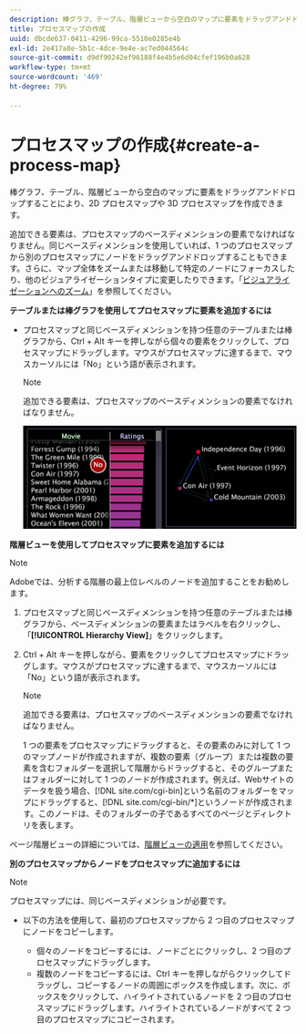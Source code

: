 ```yaml
---
description: 棒グラフ、テーブル、階層ビューから空白のマップに要素をドラッグアンドドロップすることにより、2D プロセスマップや 3D プロセスマップを作成できます。
title: プロセスマップの作成
uuid: dbcde637-0411-4296-99ca-5510e0285e4b
exl-id: 2e417a8e-5b1c-4dce-9e4e-ac7ed044564c
source-git-commit: d9df90242ef96188f4e4b5e6d04cfef196b0a628
workflow-type: tm+mt
source-wordcount: '469'
ht-degree: 79%

---
```


# プロセスマップの作成{#create-a-process-map}

棒グラフ、テーブル、階層ビューから空白のマップに要素をドラッグアンドドロップすることにより、2D プロセスマップや 3D プロセスマップを作成できます。

追加できる要素は、プロセスマップのベースディメンションの要素でなければなりません。同じベースディメンションを使用していれば、1 つのプロセスマップから別のプロセスマップにノードをドラッグアンドドロップすることもできます。さらに、マップ全体をズームまたは移動して特定のノードにフォーカスしたり、他のビジュアライゼーションタイプに変更したりできます。「[ビジュアライゼーションへのズーム](../../../../home/c-get-started/c-vis/c-zoom-vis.md#concept-7e33670bb5344f78a316f1a84cc20530)」を参照してください。

**テーブルまたは棒グラフを使用してプロセスマップに要素を追加するには**

* プロセスマップと同じベースディメンションを持つ任意のテーブルまたは棒グラフから、Ctrl + Alt キーを押しながら個々の要素をクリックして、プロセスマップにドラッグします。マウスがプロセスマップに達するまで、マウスカーソルには「No」という語が表示されます。

   >[!NOTE]
   >
   >追加できる要素は、プロセスマップのベースディメンションの要素でなければなりません。

   ![](assets/vis_2DProcessMap_addPages.png)

**階層ビューを使用してプロセスマップに要素を追加するには**

>[!NOTE]
>
>Adobeでは、分析する階層の最上位レベルのノードを追加することをお勧めします。

1. プロセスマップと同じベースディメンションを持つ任意のテーブルまたは棒グラフから、ベースディメンションの要素またはラベルを右クリックし、「**[!UICONTROL Hierarchy View]**」をクリックします。
1. Ctrl + Alt キーを押しながら、要素をクリックしてプロセスマップにドラッグします。マウスがプロセスマップに達するまで、マウスカーソルには「No」という語が表示されます。

   >[!NOTE]
   >
   >追加できる要素は、プロセスマップのベースディメンションの要素でなければなりません。

   1 つの要素をプロセスマップにドラッグすると、その要素のみに対して 1 つのマップノードが作成されますが、複数の要素（グループ）または複数の要素を含むフォルダーを選択して階層からドラッグすると、そのグループまたはフォルダーに対して 1 つのノードが作成されます。例えば、Webサイトのデータを扱う場合、[!DNL site.com/cgi-bin]という名前のフォルダーをマップにドラッグすると、[!DNL site.com/cgi-bin/*]というノードが作成されます。このノードは、そのフォルダーの子であるすべてのページとディレクトリを表します。

ページ階層ビューの詳細については、[階層ビューの適用](../../../../home/c-get-started/c-analysis-vis/c-tables/c-hier-vews.md#concept-b461183424a841eb94f8143a0eaf9bff)を参照してください。

**別のプロセスマップからノードをプロセスマップに追加するには**

>[!NOTE]
>
>プロセスマップには、同じベースディメンションが必要です。

* 以下の方法を使用して、最初のプロセスマップから 2 つ目のプロセスマップにノードをコピーします。

   * 個々のノードをコピーするには、ノードごとにクリックし、2 つ目のプロセスマップにドラッグします。
   * 複数のノードをコピーするには、Ctrl キーを押しながらクリックしてドラッグし、コピーするノードの周囲にボックスを作成します。次に、ボックスをクリックして、ハイライトされているノードを 2 つ目のプロセスマップにドラッグします。ハイライトされているノードがすべて 2 つ目のプロセスマップにコピーされます。
